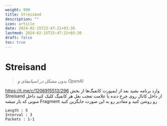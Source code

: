 ```yaml
---
weight: 999
title: Streisand
description: ""
icon: article
date: 2024-02-15T23:47:21+03:30
lastmod: 2024-02-15T23:47:21+03:30
draft: false
toc: true
---
```

# Streisand

> *بدون مشکل در اسپاتیفای و OpenAI*

https://t.me/c/1206915513/296
وارد برنامه بشید بعد از ایمپورت کانفیگ‌ها از بخش Streisand از داخل کانال
روی چرخ دنده یا علامت تعجب بغل هر کانفیگ کلیک کنید داخل منویی که باز میشه Fragment رو روشن کنید و مقادیر رو به این صورت جایگزین کنید

```
Length : 5
Interval : 3
Packets : 1-1
```


